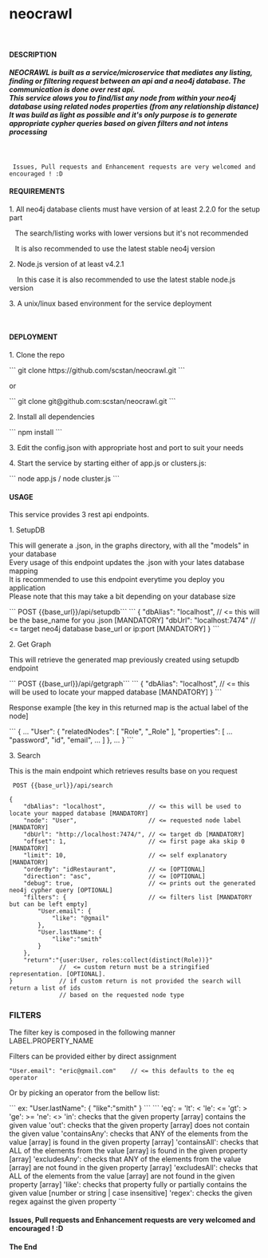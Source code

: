 <h1>neocrawl</h1>
<br>
<h4>DESCRIPTION</h4>
<h5><strong>NEOCRAWL</strong> is built as a service/microservice that mediates any listing, finding or filtering request between an api and a neo4j database. The communication is done over rest api.
<br>This service alows you to find/list any node from within your neo4j database using related nodes properties (from any relationship distance)
<br>It was build as light as possible and it's only purpose is to generate appropriate cypher queries based on given filters and not intens processing </h5>
<br>

``` Issues, Pull requests and Enhancement requests are very welcomed and encouraged ! :D```
<h4>REQUIREMENTS</h4>
<p>1. All neo4j database clients must have version of at least 2.2.0 for the setup part</p>
<p>&nbsp&nbsp&nbspThe search/listing works with lower versions but it's not recommended</p>
<p>&nbsp&nbsp&nbspIt is also recommended to use the latest stable neo4j version</p>
<p>2. Node.js version of at least v4.2.1</p>
<p>&nbsp&nbsp&nbsp In this case it is also recommended to use the latest stable node.js version</p>
<p>3. A unix/linux based environment for the service deployment </p>
<br>
<h4>DEPLOYMENT</h4>
<p>1. Clone the repo </p>
``` git clone https://github.com/scstan/neocrawl.git ``` 
<p>or</p>
``` git clone git@github.com:scstan/neocrawl.git ```
<p>2. Install all dependencies </p> 
``` npm install ```
<p>3. Edit the config.json with appropriate host and port to suit your needs </p>
<p>4. Start the service by starting either of app.js or clusters.js: </p>
``` node app.js / node cluster.js ```
<br>
<h4>USAGE</h4>
<p> This service provides 3 rest api endpoints. </p>
<p>1. SetupDB </p>
<p>This will generate a .json, in the graphs directory, with all the "models" in your database
<br>Every usage of this endpoint updates the .json with your lates database mapping 
<br>It is recommended to use this endpoint everytime you deploy you application
<br>Please note that this may take a bit depending on your database size</p>
``` POST {{base_url}}/api/setupdb```
```
{
    "dbAlias": "localhost",        // <= this will be the base_name for you .json [MANDATORY]
    "dbUrl": "localhost:7474"      // <= target neo4j database base_url or ip:port [MANDATORY]
}
```
<p>2. Get Graph </p>
<p> This will retrieve the generated map previously created using setupdb endpoint</p>
``` POST {{base_url}}/api/getgraph```
```
{
    "dbAlias": "localhost",        // <= this will be used to locate your mapped database [MANDATORY]
}
```
<p> Response example [the key in this returned map is the actual label of the node]</p>
```
{
  ...
  "User": {
    "relatedNodes": [
      "Role",
      "_Role"
    ],
    "properties": [
      ...
      "password",
      "id",
      "email",
      ...
    ]
  },
  ...
}
```
<p>3. Search </p>
<p> This is the main endpoint which retrieves results base on you request</p>

``` POST {{base_url}}/api/search```
```
{
    "dbAlias": "localhost",            // <= this will be used to locate your mapped database [MANDATORY]
    "node": "User",                    // <= requested node label [MANDATORY]
    "dbUrl": "http://localhost:7474/", // <= target db [MANDATORY]
    "offset": 1,                       // <= first page aka skip 0 [MANDATORY]
    "limit": 10,                       // <= self explanatory [MANDATORY]
    "orderBy": "idRestaurant",         // <= [OPTIONAL]
    "direction": "asc",                // <= [OPTIONAL]
    "debug": true,                     // <= prints out the generated neo4j cypher query [OPTIONAL]
    "filters": {                       // <= filters list [MANDATORY but can be left empty]
        "User.email": {
            "like": "@gmail"
        },
        "User.lastName": {
            "like":"smith"
        }
    },
    "return":"{user:User, roles:collect(distinct(Role))}" 
              //  <= custom return must be a stringified representation. [OPTIONAL]. 
}             // if custom return is not provided the search will return a list of ids   
              // based on the requested node type
```

<h3>FILTERS </h3>
<p>The filter key is composed in the following manner LABEL.PROPERTY_NAME</p>
<p>Filters can be provided either by direct assignment</p>

```
"User.email": "eric@gmail.com"    // <= this defaults to the eq operator
```
<p>Or by picking an operator from the bellow list:</p>
```
ex: "User.lastName": {
            "like":"smith"
        }
```
```
'eq': = 
'lt': < 
'le': <=
'gt': >
'ge': >=
'ne': <> 
'in': checks that the given property [array] contains the given value 
'out': checks that the given property [array] does not contain the given value 
'containsAny': checks that ANY of the elements from the value [array] is found in the given property [array]
'containsAll': checks that ALL of the elements from the value [array] is found in the given property [array]
'excludesAny': checks that ANY of the elements from the value [array] are not found in the given property [array]
'excludesAll': checks that ALL of the elements from the value [array] are not found in the given property [array]
'like': checks that property fully or partially contains the given value [number or string | case insensitive]
'regex': checks the given regex against the given property
```

<h4> Issues, Pull requests and Enhancement requests are very welcomed and encouraged ! :D<h4>
<p>The End</p>
